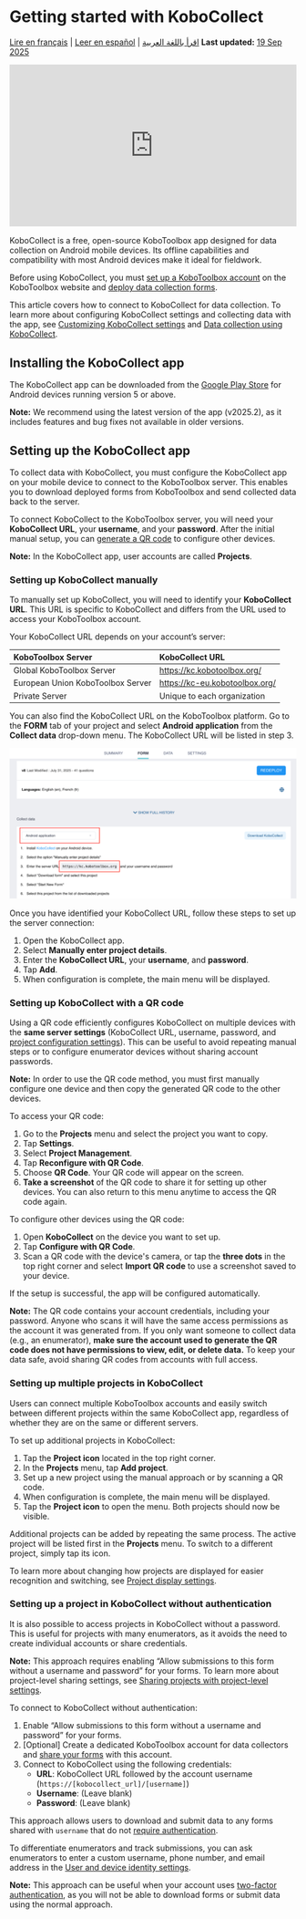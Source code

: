 # Getting started with KoboCollect
<a href="fr/kobocollect_on_android_latest.html">Lire en français</a> | <a href="es/kobocollect_on_android_latest.html">Leer en español</a> | <a href="ar/kobocollect_on_android_latest.html">اقرأ باللغة العربية</a>
**Last updated:** <a href="https://github.com/kobotoolbox/docs/blob/562abda7896f1c80c1863f158d61432fa915a52f/source/kobocollect_on_android_latest.md" class="reference">19 Sep 2025</a>

<iframe src="https://www.youtube.com/embed/qC2Bz8jZkIM?si=xSyTOxOMR6nE8tum" style="width: 100%; aspect-ratio: 16 / 9; height: auto; border: 0;" title="YouTube video player" frameborder="0" allow="accelerometer; autoplay; clipboard-write; encrypted-media; gyroscope; picture-in-picture; web-share" allowfullscreen></iframe>

KoboCollect is a free, open-source KoboToolbox app designed for data collection on Android mobile devices. Its offline capabilities and compatibility with most Android devices make it ideal for fieldwork. 

Before using KoboCollect, you must [set up a KoboToolbox account](https://support.kobotoolbox.org/creating_account.html) on the KoboToolbox website and [deploy data collection forms](https://support.kobotoolbox.org/quick_start.html). 

<p class="note">
    This article covers how to connect to KoboCollect for data collection. To learn more about configuring KoboCollect settings and collecting data with the app, see <a href="https://support.kobotoolbox.org/kobocollect_settings.html">Customizing KoboCollect settings</a> and <a href="https://support.kobotoolbox.org/data_collection_kobocollect.html">Data collection using KoboCollect</a>.
</p>

## Installing the KoboCollect app

The KoboCollect app can be downloaded from the [Google Play Store](https://play.google.com/store/apps/details?id=org.koboc.collect.android) for Android devices running version 5 or above. 

<p class="note">
    <strong>Note:</strong> We recommend using the latest version of the app (v2025.2), as it includes features and bug fixes not available in older versions.
</p>

## Setting up the KoboCollect app

To collect data with KoboCollect, you must configure the KoboCollect app on your mobile device to connect to the KoboToolbox server. This enables you to download deployed forms from KoboToolbox and send collected data back to the server.

To connect KoboCollect to the KoboToolbox server, you will need your **KoboCollect URL**, your **username**, and your **password**. After the initial manual setup, you can [generate a QR code](https://support.kobotoolbox.org/kobocollect_on_android_latest.html#setting-up-kobocollect-with-a-qr-code) to configure other devices. 

<p class="note">
    <strong>Note:</strong> In the KoboCollect app, user accounts are called <strong>Projects</strong>.
</p>

### Setting up KoboCollect manually 
To manually set up KoboCollect, you will need to identify your **KoboCollect URL**. This URL is specific to KoboCollect and differs from the URL used to access your KoboToolbox account. 

Your KoboCollect URL depends on your account’s server:

| **KoboToolbox Server**    | **KoboCollect URL**                     |
| :----------------- | :--------------------------------------------- |
| Global KoboToolbox Server               | https://kc.kobotoolbox.org/ |
| European Union KoboToolbox Server      | https://kc-eu.kobotoolbox.org/ |
| Private Server           | Unique to each organization            |

You can also find the KoboCollect URL on the KoboToolbox platform. Go to the **FORM** tab of your project and select **Android application** from the **Collect data** drop-down menu. The KoboCollect URL will be listed in step 3.

![Select Android app in browser](images/kobocollect_on_android_latest/select_android_app_in_browser.png)

Once you have identified your KoboCollect URL, follow these steps to set up the server connection:

1. Open the KoboCollect app.
2. Select **Manually enter project details**.
3. Enter the **KoboCollect URL**, your **username**, and **password**.
4. Tap **Add**. 
5. When configuration is complete, the main menu will be displayed.

### Setting up KoboCollect with a QR code

Using a QR code efficiently configures KoboCollect on multiple devices with the **same server settings** (KoboCollect URL, username, password, and <a href="https://support.kobotoolbox.org/kobocollect_settings.html">project configuration settings</a>). This can be useful to avoid repeating manual steps or to configure enumerator devices without sharing account passwords.

<p class="note">
    <strong>Note:</strong> In order to use the QR code method, you must first manually configure one device and then copy the generated QR code to the other devices. 
</p>

To access your QR code:

1. Go to the **Projects** menu and select the project you want to copy.
2. Tap **Settings**.
3. Select **Project Management**.
4. Tap **Reconfigure with QR Code**.
5. Choose **QR Code**. Your QR code will appear on the screen.
6. **Take a screenshot** of the QR code to share it for setting up other devices. You can also return to this menu anytime to access the QR code again.
   
To configure other devices using the QR code:

1. Open **KoboCollect** on the device you want to set up.
2. Tap **Configure with QR Code**.
3. Scan a QR code with the device's camera, or tap the <i class="k-icon-more"></i> **three dots** in the top right corner and select **Import QR code** to use a screenshot saved to your device.

If the setup is successful, the app will be configured automatically.

<p class="note">
    <strong>Note:</strong> The QR code contains your account credentials, including your password. Anyone who scans it will have the same access permissions as the account it was generated from. If you only want someone to collect data (e.g., an enumerator), <strong>make sure the account used to generate the QR code does not have permissions to view, edit, or delete data.</strong> To keep your data safe, avoid sharing QR codes from accounts with full access.
</p>

### Setting up multiple projects in KoboCollect

Users can connect multiple KoboToolbox accounts and easily switch between different projects within the same KoboCollect app, regardless of whether they are on the same or different servers.

To set up additional projects in KoboCollect:

1. Tap the **Project icon** located in the top right corner.
2. In the **Projects** menu, tap **Add project**.
3. Set up a new project using the manual approach or by scanning a QR code.
4. When configuration is complete, the main menu will be displayed.
5. Tap the **Project icon** to open the menu. Both projects should now be visible.

Additional projects can be added by repeating the same process. The active project will be listed first in the **Projects** menu. To switch to a different project, simply tap its icon. 

<p class="note">
    To learn more about changing how projects are displayed for easier recognition and switching, see <a href="https://support.kobotoolbox.org/kobocollect_settings.html#project-display-settings">Project display settings</a>.
</p>

### Setting up a project in KoboCollect without authentication

It is also possible to access projects in KoboCollect without a password. This is useful for projects with many enumerators, as it avoids the need to create individual accounts or share credentials.

<p class="note">
    <strong>Note:</strong> This approach requires enabling “Allow submissions to this form without a username and password” for your forms. To learn more about project-level sharing settings, see <a href="https://support.kobotoolbox.org/project_sharing_settings.html">Sharing projects with project-level settings</a>.
</p>

To connect to KoboCollect without authentication:
1. Enable “Allow submissions to this form without a username and password” for your forms.
2. [Optional] Create a dedicated KoboToolbox account for data collectors and [share your forms](https://support.kobotoolbox.org/managing_permissions.html) with this account. 
3. Connect to KoboCollect using the following credentials:
    - **URL**: KoboCollect URL followed by the account username (`https://[kobocollect_url]/[username]`)
    - **Username**: (Leave blank)
    - **Password**: (Leave blank)

This approach allows users to download and submit data to any forms shared with `username` that do not [require authentication](https://support.kobotoolbox.org/project_sharing_settings.html).

To differentiate enumerators and track submissions, you can ask enumerators to enter a custom username, phone number, and email address in the [User and device identity settings](https://support.kobotoolbox.org/kobocollect_settings.html#user-and-device-identity-settings).

<p class="note">
    <strong>Note:</strong> This approach can be useful when your account uses <a href="https://support.kobotoolbox.org/two_factor_authentication.html">two-factor authentication</a>, as you will not be able to download forms or submit data using the normal approach.
</p>
